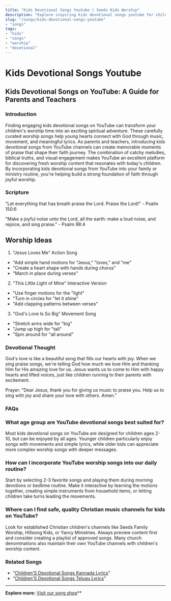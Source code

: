 ```yaml
---
title: "Kids Devotional Songs Youtube | Seeds Kids Worship"
description: "Explore inspiring kids devotional songs youtube for children's worship and faith development. Biblical music resources for families and ministry."
slug: "/songs/kids-devotional-songs-youtube"
- "songs"
tags:
- "kids"
- "songs"
- "worship"
- "devotional"
---
```


# Kids Devotional Songs Youtube

## Kids Devotional Songs on YouTube: A Guide for Parents and Teachers

### Introduction
Finding engaging kids devotional songs on YouTube can transform your children's worship time into an exciting spiritual adventure. These carefully curated worship songs help young hearts connect with God through music, movement, and meaningful lyrics. As parents and teachers, introducing kids devotional songs from YouTube channels can create memorable moments of praise that shape their faith journey. The combination of catchy melodies, biblical truths, and visual engagement makes YouTube an excellent platform for discovering fresh worship content that resonates with today's children. By incorporating kids devotional songs from YouTube into your family or ministry routine, you're helping build a strong foundation of faith through joyful worship.

### Scripture
"Let everything that has breath praise the Lord. Praise the Lord!" - Psalm 150:6

"Make a joyful noise unto the Lord, all the earth: make a loud noise, and rejoice, and sing praise." - Psalm 98:4

## Worship Ideas
1. "Jesus Loves Me" Action Song
- "Add simple hand motions for "Jesus," "loves," and "me"
- "Create a heart shape with hands during chorus"
- "March in place during verses"

2. "This Little Light of Mine" Interactive Version
- "Use finger motions for the "light"
- "Turn in circles for "let it shine"
- "Add clapping patterns between verses"

3. "God's Love Is So Big" Movement Song
- "Stretch arms wide for "big"
- "Jump up high for "tall"
- "Spin around for "all around"

### Devotional Thought
God's love is like a beautiful song that fills our hearts with joy. When we sing praise songs, we're telling God how much we love Him and thanking Him for His amazing love for us. Jesus wants us to come to Him with happy hearts and lifted voices, just like children running to their parents with excitement.

Prayer: "Dear Jesus, thank you for giving us music to praise you. Help us to sing with joy and share your love with others. Amen."

### FAQs

### What age group are YouTube devotional songs best suited for?
Most kids devotional songs on YouTube are designed for children ages 2-10, but can be enjoyed by all ages. Younger children particularly enjoy songs with movements and simple lyrics, while older kids can appreciate more complex worship songs with deeper messages.

### How can I incorporate YouTube worship songs into our daily routine?
Start by selecting 2-3 favorite songs and playing them during morning devotions or bedtime routine. Make it interactive by learning the motions together, creating simple instruments from household items, or letting children take turns leading the movements.

### Where can I find safe, quality Christian music channels for kids on YouTube?
Look for established Christian children's channels like Seeds Family Worship, Hillsong Kids, or Yancy Ministries. Always preview content first and consider creating a playlist of approved songs. Many church denominations also maintain their own YouTube channels with children's worship content.

### Related Songs

- "[Children'S Devotional Songs Kannada Lyrics](/songs/children-s-devotional-songs-kannada-lyrics/)"
- "[Children'S Devotional Songs Telugu Lyrics](/songs/children-s-devotional-songs-telugu-lyrics/)"

---

**Explore more:** [Visit our song shop](https://seedskidsworship.com/shop)**

<!-- Schema Markup -->
<script type="application/ld+json">
{
  "@context": "https://schema.org",
  "@type": "MusicRecording",
  "name": "Kids Devotional Songs Youtube",
  "byArtist": {
    "@type": "MusicGroup",
    "name": "Seeds Kids Worship"
  },
  "isFamilyFriendly": true,
  "url": "https://seedskidsworship.com/songs/kids-devotional-songs-youtube/"
}
</script>